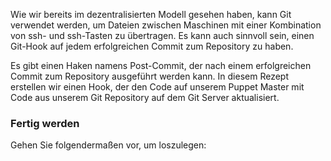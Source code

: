 Wie wir bereits im dezentralisierten Modell gesehen haben, kann Git verwendet werden, um Dateien zwischen Maschinen mit einer Kombination von ssh- und ssh-Tasten zu übertragen. Es kann auch sinnvoll sein, einen Git-Hook auf jedem erfolgreichen Commit zum Repository zu haben.

Es gibt einen Haken namens Post-Commit, der nach einem erfolgreichen Commit zum Repository ausgeführt werden kann. In diesem Rezept erstellen wir einen Hook, der den Code auf unserem Puppet Master mit Code aus unserem Git Repository auf dem Git Server aktualisiert.


### Fertig werden

Gehen Sie folgendermaßen vor, um loszulegen: